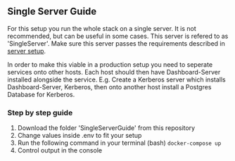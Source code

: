 ## Single Server Guide

For this setup you run the whole stack on a single server. It is not recommended, but can be useful in some cases.
This server is refered to as 'SingleServer'. Make sure this server passes the requirements described in [server setup](../SERVERSETUP.md).

In order to make this viable in a production setup you need to seperate services onto other hosts. Each host should then have Dashboard-Server installed alongside the service.
E.g. Create a Kerberos server which installs Dashboard-Server, Kerberos, then onto another host install a Postgres Database for Kerberos.

### Step by step guide
1. Download the folder 'SingleServerGuide' from this repository
2. Change values inside .env to fit your setup
3. Run the following command in your terminal (bash) `docker-compose up`
4. Control output in the console


